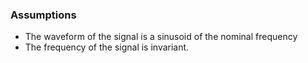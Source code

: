 ### Assumptions
- The waveform of the signal is a sinusoid of the nominal  frequency  
- The frequency of the signal is invariant.



